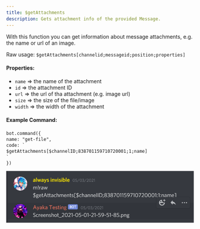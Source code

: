 ```yaml
---
title: $getAttachments
description: Gets attachment info of the provided Message.
---
```


With this function you can get information about message attachments, e.g. the name or url of an image.

Raw usage: `$getAttachments[channelid;messageid;position;properties]`

#### Properties:

* `name` => the name of the attachment
* `id` => the attachment ID
* `url` => the url of tha attachment (e.g. image url)
* `size` => the size of the file/image
* `width` => the width of the attachment

#### Example Command:

```
bot.command({
name: "get-file",
code: `
$getAttachments[$channelID;838701159710720001;1;name]
`
})
```

![Example usage to get the image name of a message's first attachment.](<../discord-examples/assets/image (15).png>)
